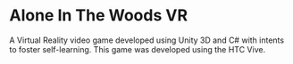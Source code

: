  # Alone In The Woods VR

A Virtual Reality video game developed using Unity 3D and C# with intents to foster self-learning. This game was developed using the HTC Vive.
